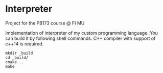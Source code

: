 # Interpreter

Project for the PB173 course @ FI MU

Implementation of interpreter of my custom programming language. You can build it by following shell commands. C++ compiler with support of c++14 is required.

```shell
mkdir _build
cd _build/
cmake ..
make
```
